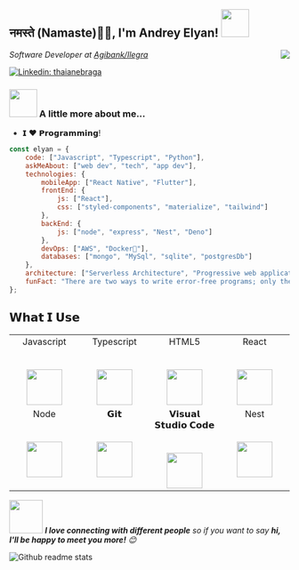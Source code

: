 <h2>नमस्ते (Namaste)🙏🏻, I'm Andrey Elyan! <img src="https://media.giphy.com/media/12oufCB0MyZ1Go/giphy.gif" width="50"></h2>
<img align='right' src="https://media.giphy.com/media/M9gbBd9nbDrOTu1Mqx/giphy.gif"/>
<p><em>Software Developer at <a href="https://agibank.com.br/home">Agibank/Ilegra</a>
</em></p>

[![Linkedin: thaianebraga](https://img.shields.io/badge/-andreyelyan-blue?style=flat-square&logo=Linkedin&logoColor=white&link=https://www.linkedin.com/in/anmol-p-singh/)](https://https://www.linkedin.com/in/andrey-elyan-995991171)

### <img src="https://media.giphy.com/media/VgCDAzcKvsR6OM0uWg/giphy.gif" width="50"> A little more about me... 
 
- 𝗜 ❤️  𝗣𝗿𝗼𝗴𝗿𝗮𝗺𝗺𝗶𝗻𝗴!

```javascript
const elyan = {
    code: ["Javascript", "Typescript", "Python"],
    askMeAbout: ["web dev", "tech", "app dev"],
    technologies: {
        mobileApp: ["React Native", "Flutter"],
        frontEnd: {
            js: ["React"],
            css: ["styled-components", "materialize", "tailwind"]
        },
        backEnd: {
            js: ["node", "express", "Nest", "Deno"]
        },
        devOps: ["AWS", "Docker🐳"],
        databases: ["mongo", "MySql", "sqlite", "postgresDb"]
    },
    architecture: ["Serverless Architecture", "Progressive web applications", "Single page applications"],
    funFact: "There are two ways to write error-free programs; only the third one works"
};
```

## 𝗪𝗵𝗮𝘁 𝗜 𝗨𝘀𝗲

<table>
  <tbody>
    <tr valign="top">
      <td width="25%" align="center">
        <span>Javascript</span><br><br><br>
        <img height="64px" src="https://cdn.svgporn.com/logos/javascript.svg">
      </td>
      <td width="25%" align="center">
        <span>Typescript</span><br><br><br>
        <img height="64px" src="https://cdn.svgporn.com/logos/typescript.svg">
      </td>
      <td width="25%" align="center">
        <span>HTML5</span><br><br><br>
        <img height="64px" src="https://cdn.svgporn.com/logos/html-5.svg">
      </td>
      <td width="25%" align="center">
        <span>React</span><br><br><br>
        <img height="64px" src="https://cdn.svgporn.com/logos/react.svg">
      </td>
    </tr>
    <tr valign="top">
      <td width="25%" align="center">
        <span>Node</span><br><br><br>
        <img height="64px" src="https://cdn.worldvectorlogo.com/logos/nodejs.svg">
      </td>
      <td width="25%" align="center">
        <span>𝗚𝗶𝘁</span><br><br><br>
        <img height="64px" src="https://cdn.svgporn.com/logos/git-icon.svg">
      </td>
      <td width="25%" align="center">
        <span>𝗩𝗶𝘀𝘂𝗮𝗹 𝗦𝘁𝘂𝗱𝗶𝗼 𝗖𝗼𝗱𝗲</span><br><br><br>
        <img height="64px" src="https://cdn.svgporn.com/logos/visual-studio-code.svg">
      </td><td width="25%" align="center">
        <span>Nest</span><br><br><br>
        <img height="64px" src="https://cdn.svgporn.com/logos/nestjs.svg">
      </td>
    </tr>
  </tbody>
</table>


<img src="https://media.giphy.com/media/LnQjpWaON8nhr21vNW/giphy.gif" width="60"> <em><b>I love connecting with different people</b> so if you want to say <b>hi, I'll be happy to meet you more!</b> 😊</em>

![Github readme stats](https://github-readme-stats.vercel.app/api?username=AndreyElyan&count_private=true&hide_title=true&show_icons=true&include_all_commits=true&icon_color=0366d6&bg_color=ffffff)
